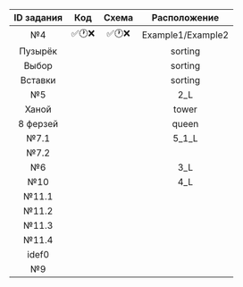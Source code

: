 | ID задания | Код | Схема | Расположение |
| :----: | :----: | :----: | :----: |
| №4 | ✅🕐❌ | ✅🕐❌ | Example1/Example2 |
| Пузырёк |  |  | sorting |
| Выбор |  |  | sorting |
| Вставки |  |  | sorting |
| №5 |  |  | 2_L |
| Ханой |  |  | tower |
| 8 ферзей |  |  | queen |
| №7.1 |  |  | 5_1_L |
| №7.2 |  |  |  |
| №6 |  |  | 3_L |
| №10 |  |  | 4_L |
| №11.1 |  |  |  |
| №11.2 |  |  |  |
| №11.3 |  |  |  |
| №11.4 |  |  |  |
| idef0 |  |  |  |
| №9 |  |  |  |
